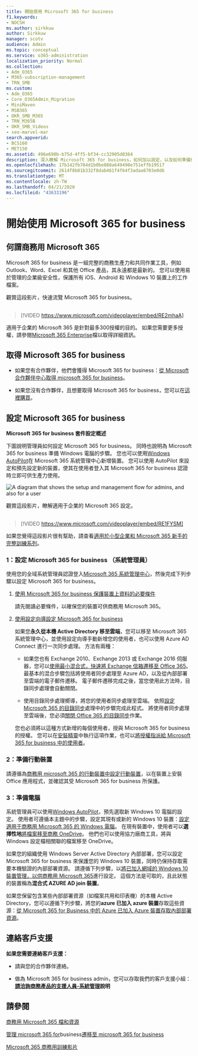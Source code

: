 ```yaml
---
title: 開始使用 Microsoft 365 for business
f1.keywords:
- NOCSH
ms.author: sirkkuw
author: Sirkkuw
manager: scotv
audience: Admin
ms.topic: conceptual
ms.service: o365-administration
localization_priority: Normal
ms.collection:
- Adm_O365
- M365-subscription-management
- TRN_SMB
ms.custom:
- Adm_O365
- Core_O365Admin_Migration
- MiniMaven
- MSB365
- OKR_SMB_M365
- TRN_M365B
- OKR_SMB_Videos
- seo-marvel-mar
search.appverid:
- BCS160
- MET150
ms.assetid: 496e690b-b75d-4ff5-bf34-cc32905d0364
description: 深入瞭解 Microsoft 365 for business，如何加以設定，以及如何準備使用者的裝置和電腦，以確保 Microsoft 365 for business 所保護。
ms.openlocfilehash: 17b142fb704d1b0be088a649490e751effb19517
ms.sourcegitcommit: 2614f8b81b332f8dab461f4f64f3adaa6703e0d6
ms.translationtype: MT
ms.contentlocale: zh-TW
ms.lasthandoff: 04/21/2020
ms.locfileid: "43633196"
---
```

# <a name="get-started-with-microsoft-365-for-business"></a>開始使用 Microsoft 365 for business

## <a name="what-is-microsoft-365-for-business"></a>何謂商務用 Microsoft 365

Microsoft 365 for business 是一組完整的商務生產力和共同作業工具，例如 Outlook、Word、Excel 和其他 Office 產品，其永遠都是最新的。 您可以使用易於管理的企業級安全性，保護所有 iOS、Android 和 Windows 10 裝置上的工作檔案。

觀賞這段影片，快速流覽 Microsoft 365 for business。<br><br>

> [!VIDEO https://www.microsoft.com/videoplayer/embed/RE2mhaA] 
  
適用于企業的 Microsoft 365 是針對最多300授權的目的。 如果您需要更多授權，請參閱[Microsoft 365 Enterprise](https://go.microsoft.com/fwlink/p/?linkid=860986)檔以取得詳細資訊。 
  
## <a name="get-microsoft-365-for-business"></a>取得 Microsoft 365 for business

- 如果您有合作夥伴，他們會獲得 Microsoft 365 for business：[從 Microsoft 合作夥伴中心取得 microsoft 365 for business](get-microsoft-365-business.md)。
    
- 如果您沒有合作夥伴，且想要取得 Microsoft 365 for business，您可以在[這裡購買](https://www.microsoft.com/microsoft-365/business)。
    
## <a name="set-up-microsoft-365-for-business"></a>設定 Microsoft 365 for business

 **Microsoft 365 for business 套件設定概述**
  
下圖說明管理員如何設定 Microsoft 365 for business。 同時也說明為 Microsoft 365 for business 準備 Windows 電腦的步驟。 您也可以使用[Windows AutoPilot](add-autopilot-devices-and-profile.md)在 Microsoft 365 系統管理中心新增裝置。 您可以使用 AutoPilot 來設定和預先設定新的裝置，使其在使用者登入其 Microsoft 365 for business 認證時立即可供生產力使用。
  
![A diagram that shows the setup and management flow for admins, and also for a user](../media/249f81fc-7e79-44c7-8425-3a0b7b651c3b.png)

觀賞這段影片，瞭解適用于企業的 Microsoft 365 設定。<br><br>

> [!VIDEO https://www.microsoft.com/videoplayer/embed/RE1FYSM] 

如果您覺得這段影片很有幫助，請查看[適用於小型企業和 Microsoft 365 新手的完整訓練系列](https://support.office.com/article/6ab4bbcd-79cf-4000-a0bd-d42ce4d12816)。

  
### <a name="1-set-up-microsoft-365-for-business-admin"></a>1：設定 Microsoft 365 for business （系統管理員）

使用您的全域系統管理員認證登入[Microsoft 365 系統管理中心](https://portal.office.com/adminportal/home)，然後完成下列步驟以設定 Microsoft 365 for business。 
  
1. [使用 Microsoft 365 for business 保護裝置上資料的必要條件](pre-requisites-for-data-protection.md)
    
    請先閱讀必要條件，以確保您的裝置可供商務用 Microsoft 365。
    
2. [使用設定向導設定 Microsoft 365 for business](set-up.md)
    
    如果您**永久從本機 Active Directory 移至雲端**，您可以移至 Microsoft 365 系統管理中心，並使用設定向導手動新增您的使用者，也可以使用 Azure AD Connect 進行一次同步處理。 方法有兩種： 
    
    - 如果您也有 Exchange 2010、Exchange 2013 或 Exchange 2016 伺服器，您可以[使用最小混合式，快速將 Exchange 信箱遷移至 Office 365](https://support.office.com/article/fdecceed-0702-4af3-85be-f2a0013937ef)。 最基本的混合步驟包括將使用者同步處理至 Azure AD，以及從內部部署至雲端的電子郵件遷移。 電子郵件遷移完成之後，當您使用此方法時，目錄同步處理會自動關閉。
    
    - 使用目錄同步處理嚮導，將您的使用者同步處理至雲端。 依照[設定 Microsoft 365 的目錄同步](https://support.office.com/article/1b3b5318-6977-42ed-b5c7-96fa74b08846)處理中的步驟完成此程式。 將使用者同步處理至雲端後，您必須[關閉 Office 365 的目錄同步](https://support.office.com/article/ee5f861e-bd48-4267-83d1-a4ead4b4a00d)作業。
    
    您也必須將以這種方式新增的每個使用者，授與 Microsoft 365 for business 的授權。 您可以在[安裝精靈](set-up.md)中執行這項作業，也可以[將授權指派給 Microsoft 365 for business 中的使用者](https://support.office.com/article/997596B5-4173-4627-B915-36ABAC6786DC)。
    
### <a name="2-prepare-mobile-devices"></a>2：準備行動裝置

請遵循為[商務用 microsoft 365 的行動裝置中設定行動裝置](set-up-mobile-devices.md)，以在裝置上安裝 Office 應用程式，並確認其受 Microsoft 365 for business 所保護。 
  
### <a name="3-prepare-pcs"></a>3：準備電腦

系統管理員可以使用[Windows AutoPilot](add-autopilot-devices-and-profile.md)，預先選取新 Windows 10 電腦的設定。 使用者可遵循本主題中的步驟，設定其現有或新的 Windows 10 裝置：[設定適用于商務用 Microsoft 365 的 Windows 電腦](set-up-windows-devices.md)。 在現有裝置中，使用者可以**選擇性地**[將檔案移至商務 OneDrive](move-files-to-onedrive.md)。 他們也可以使用協力廠商工具，將與 Windows 設定檔相關聯的檔案移至 OneDrive。
  
如果您的組織使用 Windows Server Active Directory 內部部署，您可以設定 Microsoft 365 for business 來保護您的 Windows 10 裝置，同時仍保持存取需要本機驗證的內部部署資源。 請遵循下列步驟，以[將已加入網域的 Windows 10 裝置管理，以供商務用 Microsoft 365](manage-windows-devices.md)進行設定。 這個方法是可取的，且此狀態的裝置稱為**混合式 AZURE AD join 裝置**。 
  
如果您保留包含某些內部部署資源（如檔案共用和印表機）的本機 Active Directory，您可以遵循下列步驟，將您的**azure 已加入 azure 裝置**存取這些資源：[從 Microsoft 365 for Business 中的 Azure 已加入 Azure 裝置存取內部部署資源](access-resources.md)。
  
  
## <a name="contact-support"></a>連絡客戶支援

 **如果您需要連絡客戶支援：**
  
- 請與您的合作夥伴連絡。
    
- 做為 Microsoft 365 for business admin，您可以存取我們的客戶支援小組： **[請洽詢商務產品的支援人員-系統管理](https://support.office.com/article/32a17ca7-6fa0-4870-8a8d-e25ba4ccfd4b)說明**
    
## <a name="see-also"></a>請參閱

[商務用 Microsoft 365 檔和資源](https://go.microsoft.com/fwlink/p/?linkid=853701)
  
[管理 microsoft 365 for](manage.md)business[遷移至 microsoft 365 for business](migrate-to-microsoft-365-business.md)

[Microsoft 365 商務用訓練影片](https://support.office.com/article/6ab4bbcd-79cf-4000-a0bd-d42ce4d12816) 
